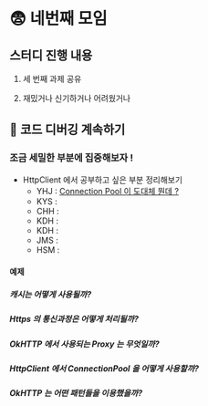 # :fearful: 네번째 모임

## 스터디 진행 내용

1. 세 번째 과제 공유

2. 재밌거나 신기하거나 어려웠거나

## :flashlight: 코드 디버깅 계속하기

### 조금 세밀한 부분에 집중해보자 !

- HttpClient 에서 공부하고 싶은 부분 정리해보기
   - YHJ : [Connection Pool 이 도대체 뭔데 ?]()
   - KYS : 
   - CHH : 
   - KDH : 
   - KDH : 
   - JMS : 
   - HSM : 

#### 예제

##### 캐시는 어떻게 사용될까?
##### Https 의 통신과정은 어떻게 처리될까?
##### OkHTTP 에서 사용되는 Proxy 는 무엇일까?
##### HttpClient 에서 ConnectionPool 을 어떻게 사용할까?
##### OkHTTP 는 어떤 패턴들을 이용했을까?
